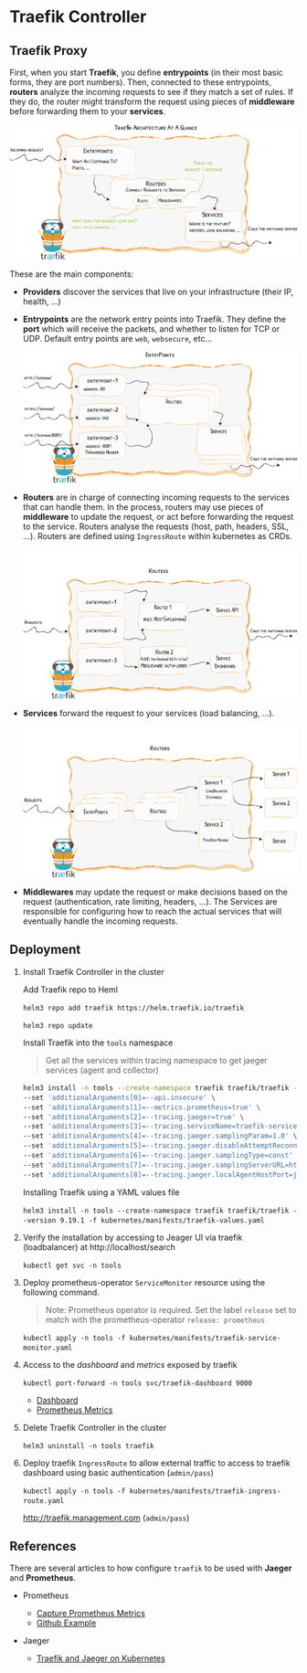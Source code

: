 # Traefik Controller

## Traefik Proxy

First, when you start **Traefik**, you define **entrypoints** (in their most basic forms, they are port numbers). Then, connected to these entrypoints, **routers** analyze the incoming requests to see if they match a set of rules. If they do, the router might transform the request using pieces of **middleware** before forwarding them to your **services**.

![Traefik Architecture](images/traefik-architecture.png)

These are the main components:

* **Providers** discover the services that live on your infrastructure (their IP, health, ...)
* **Entrypoints** are the network entry points into Traefik. They define the **port** which will receive the packets, and whether to listen for TCP or UDP. Default entry points are `web`, `websecure`, etc...

    ![Traefik Entrypoints](images/traefik-entrypoints.png)

* **Routers**  are in charge of connecting incoming requests to the services that can handle them. In the process, routers may use pieces of **middleware** to update the request, or act before forwarding the request to the service. Routers analyse the requests (host, path, headers, SSL, ...). Routers are defined using `IngressRoute` within kubernetes as CRDs.

    ![Traefik Routers](images/traefik-routers.png)

* **Services** forward the request to your services (load balancing, ...).

    ![Traefik Services](images/traefik-services.png)

* **Middlewares** may update the request or make decisions based on the request (authentication, rate limiting, headers, ...). The Services are responsible for configuring how to reach the actual services that will eventually handle the incoming requests.

## Deployment

1. Install Traefik Controller in the cluster

    Add Traefik repo to Heml

    `helm3 repo add traefik https://helm.traefik.io/traefik`

    `helm3 repo update`

    Install Traefik into the `tools` namespace

    > Get all the services within tracing namespace to get jaeger services (agent and collector)

    ```bash
    helm3 install -n tools --create-namespace traefik traefik/traefik --version 9.19.1 \
    --set 'additionalArguments[0]=--api.insecure' \
    --set 'additionalArguments[1]=--metrics.prometheus=true' \
    --set 'additionalArguments[2]=--tracing.jaeger=true' \
    --set 'additionalArguments[3]=--tracing.serviceName=traefik-service' \
    --set 'additionalArguments[4]=--tracing.jaeger.samplingParam=1.0' \
    --set 'additionalArguments[5]=--tracing.jaeger.disableAttemptReconnecting=false' \
    --set 'additionalArguments[6]=--tracing.jaeger.samplingType=const' \
    --set 'additionalArguments[7]=--tracing.jaeger.samplingServerURL=http://jaeger-all-in-one-agent.tracing.svc:5778/sampling' \
    --set 'additionalArguments[8]=--tracing.jaeger.localAgentHostPort=jaeger-all-in-one-agent.tracing.svc:6831'
    ```

    Installing Traefik using a YAML values file

    `helm3 install -n tools --create-namespace traefik traefik/traefik --version 9.19.1 -f kubernetes/manifests/traefik-values.yaml`

2. Verify the installation by accessing to Jeager UI via traefik (loadbalancer) at http://localhost/search

    `kubectl get svc -n tools`

3. Deploy prometheus-operator `ServiceMonitor` resource using the following command.

    > Note: Prometheus operator is required. Set the label `release` set to match with the prometheus-operator `release: prometheus`

    `kubectl apply -n tools -f kubernetes/manifests/traefik-service-monitor.yaml`

4. Access to the *dashboard* and *metrics* exposed by traefik

    `kubectl port-forward -n tools svc/traefik-dashboard 9000`

   * [Dashboard](localhost:9000/dashboard)
   * [Prometheus Metrics](http://localhost:9000/metrics)

5. Delete Traefik Controller in the cluster

    `helm3 uninstall -n tools traefik`

6. Deploy traefik `IngressRoute` to allow external traffic to access to traefik dashboard using basic authentication (`admin/pass`)

    `kubectl apply -n tools -f kubernetes/manifests/traefik-ingress-route.yaml`

    http://traefik.management.com (`admin/pass`)

## References

There are several articles to how configure `traefik` to be used with **Jaeger** and **Prometheus**.

* Prometheus

  * [Capture Prometheus Metrics](https://traefik.io/blog/capture-traefik-metrics-for-apps-on-kubernetes-with-prometheus/)
  * [Github Example](https://github.com/traefik-tech-blog/traefik-sre-metrics)

* Jaeger

  * [Traefik and Jaeger on Kubernetes](https://traefik.io/blog/application-request-tracing-with-traefik-and-jaeger-on-kubernetes/   )
